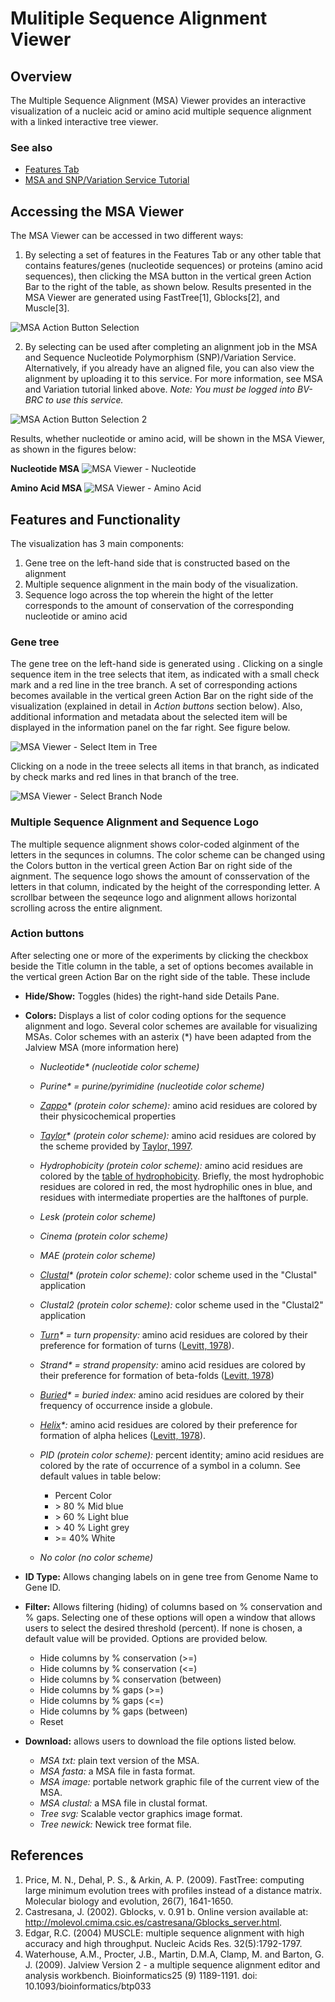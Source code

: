 # Mulitiple Sequence Alignment Viewer

## Overview
The Multiple Sequence Alignment (MSA) Viewer provides an interactive visualization of a nucleic acid or amino acid multiple sequence alignment with a linked interactive tree viewer. 

### See also
  * [Features Tab](../organisms_taxon/features.html)
  * [MSA and SNP/Variation Service Tutorial](../../tutorial/msa_snp_variation/msa_snp_variation.html)

## Accessing the MSA Viewer
The MSA Viewer can be accessed in two different ways:

1. By selecting a set of features in the Features Tab or any other table that contains features/genes (nucleotide sequences) or proteins (amino acid sequences), then clicking the MSA button in the vertical green Action Bar to the right of the table, as shown below. Results presented in the MSA Viewer are generated using FastTree[1], Gblocks[2], and Muscle[3]. 

![MSA Action Button Selection](../images/msa_action_button_select.png)

2. By selecting can be used after completing an alignment job in the MSA and Sequence Nucleotide Polymorphism (SNP)/Variation Service. Alternatively, if you already have an aligned file, you can also view the alignment by uploading it to this service. For more information, see MSA and Variation tutorial linked above. *Note: You must be logged into BV-BRC to use this service.*  

![MSA Action Button Selection 2](../images/msa_action_button_select2.png)

Results, whether nucleotide or amino acid, will be shown in the MSA Viewer, as shown in the figures below:

**Nucleotide MSA**
![MSA Viewer - Nucleotide](../images/msa_nucleotide.png)

**Amino Acid MSA**
![MSA Viewer - Amino Acid](../images/msa_amino_acid.png)

## Features and Functionality

The visualization has 3 main components:
  1. Gene tree on the left-hand side that is constructed based on the alignment
  2. Multiple sequence alignment in the main body of the visualization.
  3. Sequence logo across the top wherein the hight of the letter corresponds to the amount of conservation of the corresponding nucleotide or amino acid

### Gene tree
The gene tree on the left-hand side is generated using . Clicking on a single sequence item in the tree selects that item, as indicated with a small check mark and a red line in the tree branch.  A set of corresponding actions becomes available in the vertical green Action Bar on the right side of the visualization (explained in detail in _Action buttons_ section below).  Also, additional information and metadata about the selected item will be displayed in the information panel on the far right.  See figure below.

![MSA Viewer - Select Item in Tree](../images/msa_node_select.png)

Clicking on a node in the treee selects all items in that branch, as indicated by check marks and red lines in that branch of the tree. 

![MSA Viewer - Select Branch Node](../images/msa_branch_select2.png)

### Multiple Sequence Alignment and Sequence Logo

The multiple sequence alignment shows color-coded alginment of the letters in the sequnces in columns. The color scheme can be changed using the Colors button in the vertical green Action Bar on right side of the aignment. The sequence logo shows the amount of consservation of the letters in that column, indicated by the height of the corresponding letter.  A scrollbar between the seqeunce logo and alignment allows horizontal scrolling across the entire alignment.

### Action buttons

After selecting one or more of the experiments by clicking the checkbox beside the Title column in the table, a set of options becomes available in the vertical green Action Bar on the right side of the table.  These include

* **Hide/Show:** Toggles (hides) the right-hand side Details Pane.
* **Colors:** Displays a list of color coding options for the sequence alignment and logo. Several color schemes are available for visualizing MSAs.  Color schemes with an asterix (\*) have been adapted from the Jalview MSA (more information here) 
   * *Nucleotide\* (nucleotide color scheme)*
   * *Purine\* = purine/pyrimidine (nucleotide color scheme)*
   * *[Zappo](http://www.jalview.org/help/html/colourSchemes/zappo.html)\* (protein color scheme):* amino acid residues are colored by their physicochemical properties
   * *[Taylor](http://www.jalview.org/help/html/colourSchemes/taylor.html)\* (protein color scheme):* amino acid residues are colored by the scheme provided by [Taylor, 1997](https://pubmed.ncbi.nlm.nih.gov/9342138/).
   * *Hydrophobicity (protein color scheme):* amino acid residues are colored by the [table of hydrophobicity](https://pubmed.ncbi.nlm.nih.gov/7108955/). Briefly, the most hydrophobic residues are colored in red, the most hydrophilic ones in blue, and residues with intermediate properties are the halftones of purple.
   * *Lesk (protein color scheme)*
   * *Cinema (protein color scheme)*
   * *MAE (protein color scheme)*
   * *[Clustal](http://www.jalview.org/help/html/colourSchemes/clustal.html)\* (protein color scheme):* color scheme used in the "Clustal" application
   * *Clustal2 (protein color scheme):* color scheme used in the "Clustal2" application
   * *[Turn](http://www.jalview.org/help/html/colourSchemes/turn.html)\* = turn propensity:* amino acid residues are colored by their preference for formation of turns ([Levitt, 1978](https://pubs.acs.org/doi/10.1021/bi00613a026)).
   * *Strand\* = strand propensity:* amino acid residues are colored by their preference for formation of beta-folds ([Levitt, 1978](https://pubs.acs.org/doi/10.1021/bi00613a026))
   * *[Buried](http://www.jalview.org/help/html/colourSchemes/buried.html)\* = buried index:* amino acid residues are colored by their frequency of occurrence inside a globule. 
   * *[Helix](http://www.jalview.org/help/html/colourSchemes/helix.html)\*:* amino acid residues are colored by their preference for formation of alpha helices ([Levitt, 1978](https://pubs.acs.org/doi/10.1021/bi00613a026)). 
   * *PID (protein color scheme):* percent identity; amino acid residues are colored by the rate of occurrence of a symbol in a column. See default values in table below: 

      * Percent	Color
      * \> 80 %	Mid blue
      * \> 60 %	Light blue
      * \> 40 %	Light grey
      * \>= 40%	White
   * *No color (no color scheme)*
* **ID Type:** Allows changing labels on in gene tree from Genome Name to Gene ID.
* **Filter:** Allows filtering (hiding) of columns based on % conservation and % gaps. Selecting one of these options will open a window that allows users to select the desired threshold (percent). If none is chosen, a default value will be provided. Options  are provided below. 
   * Hide columns by % conservation (\>=) 
   * Hide columns by % conservation (\<=) 
   * Hide columns by % conservation (between)
   * Hide columns by % gaps (\>=) 
   * Hide columns by % gaps (\<=) 
   * Hide columns by % gaps (between)
   * Reset

* **Download:**  allows users to download the file options listed below. 
   * *MSA txt:* plain text version of the MSA. 
   * *MSA fasta:* a MSA file in fasta format.
   * *MSA image:* portable network graphic file of the current view of the MSA. 
   * *MSA clustal:* a MSA file in clustal format. 
   * *Tree svg:* Scalable vector graphics image format.
   * *Tree newick:* Newick tree format file. 

## References

1. Price, M. N., Dehal, P. S., & Arkin, A. P. (2009). FastTree: computing large minimum evolution trees with profiles instead of a distance matrix. Molecular biology and evolution, 26(7), 1641-1650.
2. Castresana, J. (2002). Gblocks, v. 0.91 b. Online version available at: http://molevol.cmima.csic.es/castresana/Gblocks_server.html.
3. Edgar, R.C. (2004) MUSCLE: multiple sequence alignment with high accuracy and high throughput. Nucleic Acids Res. 32(5):1792-1797.
4. Waterhouse, A.M., Procter, J.B., Martin, D.M.A, Clamp, M. and Barton, G. J. (2009). Jalview Version 2 - a multiple sequence alignment editor and analysis workbench. Bioinformatics25 (9) 1189-1191. doi: 10.1093/bioinformatics/btp033 

